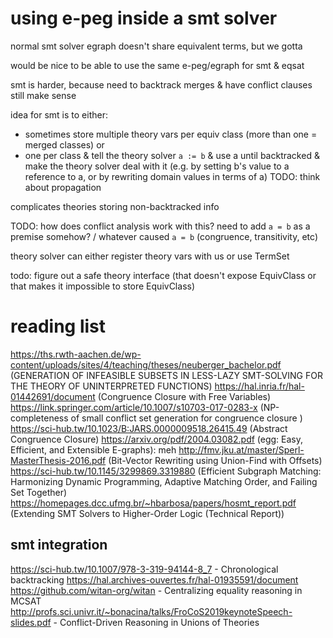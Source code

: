 

# using e-peg inside a smt solver

normal smt solver egraph doesn't share equivalent terms, but we gotta


would be nice to be able to use the same e-peg/egraph for smt & eqsat

smt is harder, because need to backtrack merges & have conflict clauses still make sense

idea for smt is to either:
- sometimes store multiple theory vars per equiv class
  (more than one = merged classes)
or
- one per class & tell the theory solver `a := b` & use a until backtracked
  & make the theory solver deal with it
  (e.g. by setting b's value to a reference to a, or by rewriting domain values in terms of a)
  TODO: think about propagation

complicates theories storing non-backtracked info

TODO: how does conflict analysis work with this?
need to add `a = b` as a premise somehow?
/ whatever caused `a = b` (congruence, transitivity, etc)


theory solver can either register theory vars with us or use TermSet

todo: figure out a safe theory interface (that doesn't expose EquivClass or that makes it impossible to store EquivClass)


# reading list

https://ths.rwth-aachen.de/wp-content/uploads/sites/4/teaching/theses/neuberger_bachelor.pdf (GENERATION OF INFEASIBLE SUBSETS IN LESS-LAZY SMT-SOLVING FOR THE THEORY OF UNINTERPRETED FUNCTIONS)
https://hal.inria.fr/hal-01442691/document (Congruence Closure with Free Variables)
https://link.springer.com/article/10.1007/s10703-017-0283-x (NP-completeness of small conflict set generation for congruence closure
)
https://sci-hub.tw/10.1023/B:JARS.0000009518.26415.49 (Abstract Congruence Closure)
https://arxiv.org/pdf/2004.03082.pdf (egg: Easy, Efficient, and Extensible E-graphs): meh
http://fmv.jku.at/master/Sperl-MasterThesis-2016.pdf (Bit-Vector Rewriting using Union-Find with Offsets)
https://sci-hub.tw/10.1145/3299869.3319880 (Efficient Subgraph Matching: Harmonizing Dynamic Programming, Adaptive Matching Order, and Failing Set Together)
https://homepages.dcc.ufmg.br/~hbarbosa/papers/hosmt_report.pdf (Extending SMT Solvers to Higher-Order Logic (Technical Report))


## smt integration

https://sci-hub.tw/10.1007/978-3-319-94144-8_7 - Chronological backtracking
https://hal.archives-ouvertes.fr/hal-01935591/document https://github.com/witan-org/witan - Centralizing equality reasoning in MCSAT
http://profs.sci.univr.it/~bonacina/talks/FroCoS2019keynoteSpeech-slides.pdf - Conflict-Driven Reasoning in Unions of Theories


